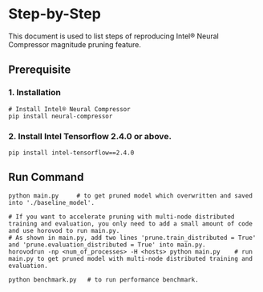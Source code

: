 Step-by-Step
============

This document is used to list steps of reproducing Intel® Neural Compressor magnitude pruning feature.


## Prerequisite

### 1. Installation
```shell
# Install Intel® Neural Compressor
pip install neural-compressor
```
### 2. Install Intel Tensorflow 2.4.0 or above.
```shell
pip install intel-tensorflow==2.4.0
```

## Run Command
  ```shell
  python main.py     # to get pruned model which overwritten and saved into './baseline_model'.
  
  # If you want to accelerate pruning with multi-node distributed training and evaluation, you only need to add a small amount of code and use horovod to run main.py.
  # As shown in main.py, add two lines 'prune.train_distributed = True' and 'prune.evaluation_distributed = True' into main.py.
  horovodrun -np <num_of_processes> -H <hosts> python main.py    # run main.py to get pruned model with multi-node distributed training and evaluation.

  python benchmark.py   # to run performance benchmark.
  ```

